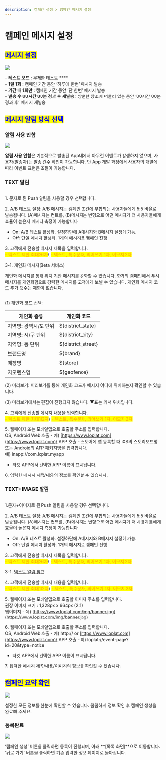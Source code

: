 ```yaml
---
description: 캠페인 생성 > 캠페인 메시지 설정
---
```


# 캠페인 메시지 설정

## <mark style="color:blue;">메시지 설정</mark>

![](<../../.gitbook/assets/image (71).png>)

\- **테스트 모드 :** 무제한 테스트 **** \
\- **1일 1회** : 캠페인 기간 동안 ‘하루에 한번’ 메시지 발송\
\- **기간 내 1회만** : 캠페인 기간 동안 ‘단 한번’ 메시지 발송\
\- **발송 후 00시간 00분 경과 후 재발송** : 방문한 장소에 머물러 있는 동안 ‘00시간 00분 경과 후’ 메시지 재발송

## <mark style="color:blue;">**메시지 알림 방식 선택**</mark>

### **알림 사용 안함**

![](<../../.gitbook/assets/image (67).png>)

**알림 사용 안함**은 기본적으로 발송된 App내에서 아무런 이벤트가 발생하지 않으며, 사용자(발송자)는 발송 건수 확인이 가능합니다. 단 App 개발 과정에서 사용자의 개발에 따라 이벤트 표현은 조절이 가능합니다.

### **TEXT 알림**

<figure><img src="../../.gitbook/assets/image (7) (3).png" alt=""><figcaption></figcaption></figure>

1\. 문자로 된 Push 알림을 사용할 경우 선택합니다.

2\. A/B 테스트 설정: A/B 메시지는 캠페인 조건에 부합되는 사용자들에게 5:5 비율로 발송됩니다. (A)메시지는 컨트롤, (B)메시지는 변형으로 어떤 메시지가 더 사용자들에게 효율이 높은지 메시지 측정이 가능합니다

* On: A/B 테스트 활성화. 설정하단에 A메시지와 B메시지 설정이 가능.
* Off: 단일 메시지 활성화. 1개의 메시지로 캠페인 진행

3\. 고객에게 전송할 메시지 제목을 입력합니다.\
<mark style="color:orange;">- 텍스트 제한 최대26자</mark>\ <mark style="color:orange;">- 텍스트, 특수문자, 띄어쓰기 1자, 이모지 2자</mark>

3-1. 개인화 메시지(Beta 서비스)

개인화 메시지를 통해 위치 기반 메시지를 강화할 수 있습니다. 한개의 캠페인에서 푸시 메시지를 개인화함으로 강력한 메시지를 고객에게 보낼 수 있습니다. 개인화 메시지 코드 추가 갯수는 제한이 없습니다.&#x20;

<figure><img src="../../.gitbook/assets/image (1).png" alt=""><figcaption></figcaption></figure>

&#x20;   (1) 개인화 코드 선택:&#x20;

| 개인화 종류        | 개인화 코드              |
| ------------- | ------------------- |
| 지역명: 광역시/도 단위 | ${district\_state}  |
| 지역명: 시/구 단위   | ${district\_city}   |
| 지역명: 동 단위     | ${district\_street} |
| 브랜드명          | ${brand}            |
| 매장명           | ${store}            |
| 지오펜스명         | ${geofence}         |

&#x20;   (2) 미리보기: 미리보기를 통해 개인화 코드가 메시지 어디에 위치하는지 확인할 수 있습니다.

&#x20;   (3) 미리보기에서는 편집이 진행되지 않습니다. ▼표는 커서 위치입니다.

4\. 고객에게 전송할 메시지 내용을 입력합니다.\
<mark style="color:orange;">- 텍스트 제한 최대112자</mark>\ <mark style="color:orange;">- 텍스트, 특수문자, 띄어쓰기 1자, 이모지 2자</mark>

5\. 웹페이지 또는 모바일앱으로 호출할 주소를 입력합니다.\
OS, Android Web 호출 - 예) [https://www.loplat.com](https://www.loplat.com)\
APP 호출 - 스토어에 앱 등록할 때 iOS의 스토리보드명 또는 Android의 APP 패키지명을 입력합니다.\
예) inapp://com.loplat.myapp

* 타겟 APP에서 선택한 APP 이름이 표시됩니다.

6\. 입력한 메시지 제목/내용의 정보를 확인할 수 있습니다.

### **TEXT+IMAGE 알림**

<figure><img src="../../.gitbook/assets/image (5) (3).png" alt=""><figcaption></figcaption></figure>

1.문자+이미지로 된 Push 알림을 사용할 경우 선택합니다.

2\. A/B 테스트 설정: A/B 메시지는 캠페인 조건에 부합되는 사용자들에게 5:5 비율로 발송됩니다. (A)메시지는 컨트롤, (B)메시지는 변형으로 어떤 메시지가 더 사용자들에게 효율이 높은지 메시지 측정이 가능합니다

* On: A/B 테스트 활성화. 설정하단에 A메시지와 B메시지 설정이 가능.
* Off: 단일 메시지 활성화. 1개의 메시지로 캠페인 진행

3\. 고객에게 전송할 메시지 제목을 입력합니다.\
<mark style="color:orange;">- 텍스트 제한 최대26자</mark>\ <mark style="color:orange;">- 텍스트, 특수문자, 띄어쓰기 1자, 이모지 2자</mark>

3-1. [텍스트 알림 참고](https://loplat-loplat.gitbook.io/loplat-x/campaigns/create/message-setting#text)

4\. 고객에게 전송할 메시지 내용을 입력합니다.\
<mark style="color:orange;">- 텍스트 제한 최대112자</mark>\ <mark style="color:orange;">- 텍스트, 특수문자, 띄어쓰기 1자, 이모지 2자</mark>

5\. 웹페이지 또는 모바일앱으로 호출할 이미지 주소를 입력합니다.\
권장 이미지 크기 : 1,328px x 664px (2:1)\
웹이미지 - 예) [https://www.loplat.com/img/banner.jpg](https://www.loplat.com/img/banner.jpg)

6\. 웹페이지 또는 모바일앱으로 호출할 주소를 입력합니다.\
OS, Android Web 호출 - 예) http:// or [https://www.loplat.com](https://www.loplat.com)\
APP 호출 - 예) loplat://event-page?id=20\&type=notice

* 타겟 APP에서 선택한 APP 이름이 표시됩니다.

7\. 입력한 메시지 제목/내용/이미지의 정보를 확인할 수 있습니다.

## <mark style="color:blue;">캠페인 요약 확인</mark>

![](<../../.gitbook/assets/image (34).png>)

설정한 모든 정보를 한눈에 확인할 수 있습니다. 꼼꼼하게 정보 확인 후 캠페인 생성을 완료해 주세요.

### 등록완료

![](<../../.gitbook/assets/image (15).png>)

‘캠페인 생성’ 버튼을 클릭하면 등록이 진행되며, 아래 **\[목록 화면]**으로 이동합니다.\
‘뒤로 가기' 버튼을 클릭하면 기존 입력한 정보 페이지로 돌아갑니다.
